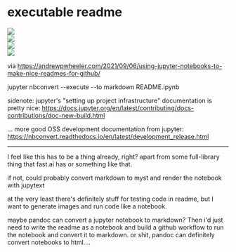 # executable readme

![](https://img.shields.io/badge/tag-wip-lightgrey)  
![](https://img.shields.io/badge/tag-opensource-84f8cf)  
![](https://img.shields.io/badge/tag-accessibility-84f8cf)  
![](https://img.shields.io/badge/tag-tooling-lightgrey)


via https://andrewpwheeler.com/2021/09/06/using-jupyter-notebooks-to-make-nice-readmes-for-github/

jupyter nbconvert --execute --to markdown README.ipynb

sidenote: jupyter's "setting up project infrastructure" documentation is pretty nice: https://docs.jupyter.org/en/latest/contributing/docs-contributions/doc-new-build.html

... more good OSS development documentation from jupyter: https://nbconvert.readthedocs.io/en/latest/development_release.html

---

I feel like this has to be a thing already, right? apart from some full-library thing that fast.ai has or something like that.

if not, could probably convert markdown to myst and render the notebook with jupytext

at the very least there's definitely stuff for testing code in readme, but I want to generate images and run code like a notebook.

maybe pandoc can convert a jupyter notebook to markdown?
Then i'd just need to write the readme as a notebook and build a github workflow to run the notebook and convert it to markdown.
or shit, pandoc can definitely convert notebooks to html....

